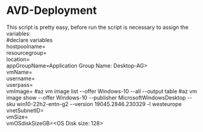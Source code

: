 # AVD-Deployment

This script is pretty easy, before run the script is necessary to assign the variables:  
#declare variables  
hostpoolname=<host pool name>  
resourcegroup=<resource group name>  
location=<location>  
appGroupName=Application Group Name: Desktop-AG>  
vmName=<VM Name>  
username=<local username>  
userpass=<Local user password>  
vmImage=<VM Image: MicrosoftWindowsDesktop:Windows-10:win10-22h2-entn:19045.2364.221205>  #az vm image list --offer Windows-10 --all --output table #az vm image show --offer Windows-10 --publisher MicrosoftWindowsDesktop --sku win10-22h2-entn-g2 --version 19045.2846.230329 -l westeurope  
vnetSubnetID=<subnet ID where want attach the host session>  
vmSize=<VM Sike SKU: Standard_DS2_v2>  
vmOSdiskSizeGB=<OS Disk size: 128>  



  